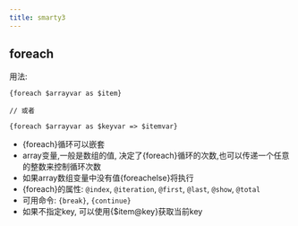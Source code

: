 ```yaml
---
title: smarty3
---
```




## foreach

用法:

```
{foreach $arrayvar as $item}

// 或者

{foreach $arrayvar as $keyvar => $itemvar}
```

- {foreach}循环可以嵌套
- array变量,一般是数组的值, 决定了{foreach}循环的次数,也可以传递一个任意的整数来控制循环次数
- 如果array数组变量中没有值{foreachelse}将执行
- {foreach}的属性: `@index`, `@iteration`, `@first`, `@last`, `@show`, `@total`
- 可用命令: `{break}`, `{continue}`
- 如果不指定key, 可以使用{$item@key}获取当前key
